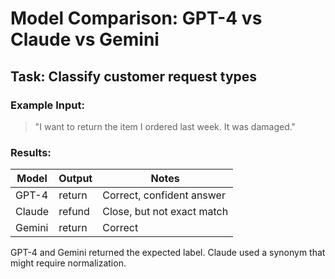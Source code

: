 # Model Comparison: GPT-4 vs Claude vs Gemini

## Task: Classify customer request types

### Example Input:
> "I want to return the item I ordered last week. It was damaged."

### Results:

| Model     | Output  | Notes                     |
|-----------|---------|---------------------------|
| GPT-4     | return  | Correct, confident answer |
| Claude    | refund  | Close, but not exact match|
| Gemini    | return  | Correct                   |

GPT-4 and Gemini returned the expected label. Claude used a synonym that might require normalization.
